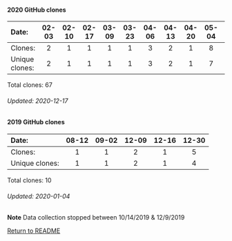 #### 2020 GitHub clones
Date:		  |  02-03   |       02-10   |       02-17   |       03-09   |       03-23   |       04-06   |       04-13   |       04-20   |       05-04   |       05-11   |       05-25   |       06-15   |       06-22   |       07-13   |       07-20  |  07-27  |  08-03  |  08-10  |  08-24  |  08-31  |  09-07  |  09-14  |  09-21  |  09-28  |  10-05  |  10-19  |  10-26  |  11-02  |  11-30  |  12-07
|:---     |:---:  |:---:  |:---:  |:---:  |:---:  |:---:  |:---:  |:---:  |:---:  |:---:  |:---:  |:---:  |:---:  |:---:  |:---:  |:---:  |:---:  |:---:  |:---:  |:---:  |:---:  |:---:  |:---:  |:---:  |:---:  |:---:  |:---:  |:---:  |:---:  |:---:
Clones:		  |  2       |       1       |       1       |       1       |       1       |       3       |       2       |       1       |       8       |       1       |       1       |       2       |       1       |       1       |       1      |  1      |  1      |  6      |  1      |  1      |  7      |  1      |  1      |  3      |  2      |  2      |  1      |  10     |  2      |  1
Unique            clones:  |   2       |       1       |       1       |       1       |       1       |       3       |       2       |       1       |       7       |       1       |       1       |       1       |       1       |       1       |      1  |      1  |      1  |      6  |      1  |      1  |      7  |      1  |      1  |      3  |      2  |      1  |      1  |      9  |      2  |      1

Total clones: 67
###### Updated: 2020-12-17

#### 2019 GitHub clones
Date:    |        08-12   |       09-02   |  12-09  |  12-16 | 12-30 
|:---    |:---:   |:---:  |:---:  |:---: |:---:
Clones:  |        1       |       1       |  2      |  1 | 5 
Unique   clones:  |       1       |       1  |      2  |      1 | 4

Total clones: 10
###### Updated: 2020-01-04
**Note**  Data collection stopped between 10/14/2019 & 12/9/2019

[Return to README](https://github.com/BradleyA/pi-wifi/blob/master/README.md)
